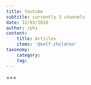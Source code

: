 ```yaml
---
title: Youtube
subtitle: currently 3 channels
date: 12/03/2020
author: /phi
content:
    title: Articles
    items: '@self.children'
taxonomy:
    category: 
    tag: 
---
```




===


